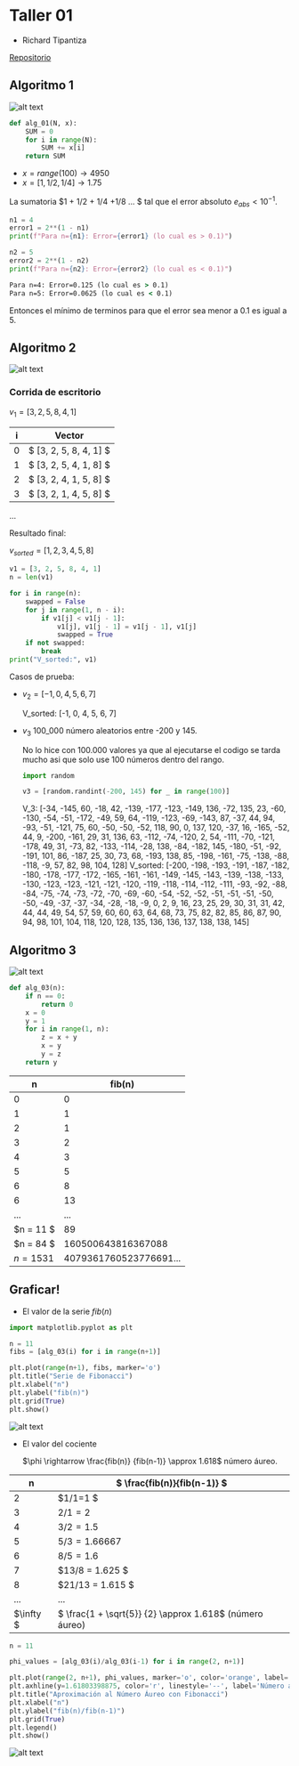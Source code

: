 # Taller 01

- Richard Tipantiza 

[Repositorio](https://github.com/keyaru18/Taller1_MetodosNumericos.git)

## Algoritmo 1

![alt text](images/alg01.png)

``` python
def alg_01(N, x):
    SUM = 0
    for i in range(N):
        SUM += x[i]
    return SUM
```
* $x = range(100) \rightarrow 4950$
* $x = [1, 1/2, 1/4] \rightarrow 1.75$

La sumatoria $1 + 1/2 + 1/4 +1/8 ... $ tal que el error absoluto $e_{abs} < 10^{-1}$.

``` python
n1 = 4
error1 = 2**(1 - n1)
print(f"Para n={n1}: Error={error1} (lo cual es > 0.1)")

n2 = 5
error2 = 2**(1 - n2)
print(f"Para n={n2}: Error={error2} (lo cual es < 0.1)")
```

``` cmd
Para n=4: Error=0.125 (lo cual es > 0.1)
Para n=5: Error=0.0625 (lo cual es < 0.1)
```

Entonces el mínimo de terminos para que el error sea menor a 0.1 es igual a 5.

## Algoritmo 2

![alt text](images/alg02.png)

### Corrida de escritorio
$v_1=[3, 2, 5, 8, 4, 1]$

| i | Vector |
| -- | -- |
| 0 | $ [3, 2, 5, 8, 4, 1] $ |
| 1 | $ [3, 2, 5, 4, 1, 8] $|
| 2 | $ [3, 2, 4, 1, 5, 8] $|
| 3 | $ [3, 2, 1, 4, 5, 8] $|
...

Resultado final:

$v_{sorted} = [1,2,3,4,5,8]$

```python
v1 = [3, 2, 5, 8, 4, 1] 
n = len(v1)

for i in range(n):
    swapped = False
    for j in range(1, n - i):
        if v1[j] < v1[j - 1]:
            v1[j], v1[j - 1] = v1[j - 1], v1[j]
            swapped = True
    if not swapped:
        break
print("V_sorted:", v1)
```

Casos de prueba:
* $v_2=[-1, 0, 4, 5, 6, 7]$

    V_sorted: [-1, 0, 4, 5, 6, 7]

* $v_3$ 100_000 número aleatorios entre -200 y 145.

    No lo hice con 100.000 valores ya que al ejecutarse el codigo se tarda mucho asi que solo use 100 números dentro del rango.

    ```python
    import random

    v3 = [random.randint(-200, 145) for _ in range(100)]
    ```

    V_3: [-34, -145, 60, -18, 42, -139, -177, -123, -149, 136, -72, 135, 23, -60, -130, -54, -51, -172, -49, 59, 64, -119, -123, -69, -143, 87, -37, 44, 94, -93, -51, -121, 75, 60, -50, -50, -52, 118, 90, 0, 137, 120, -37, 16, -165, -52, 44, 9, -200, -161, 29, 31, 136, 63, -112, -74, -120, 2, 54, -111, -70, -121, -178, 49, 31, -73, 82, -133, -114, -28, 138, -84, -182, 145, -180, -51, -92, -191, 101, 86, -187, 25, 30, 73, 68, -193, 138, 85, -198, -161, -75, -138, -88, -118, -9, 57, 82, 98, 104, 128]
    V_sorted: [-200, -198, -193, -191, -187, -182, -180, -178, -177, -172, -165, -161, -161, -149, -145, -143, -139, -138, -133, -130, -123, -123, -121, -121, -120, -119, -118, -114, -112, -111, -93, -92, -88, -84, -75, -74, -73, -72, -70, -69, -60, -54, -52, -52, -51, -51, -51, -50, -50, -49, -37, -37, -34, -28, -18, -9, 0, 2, 9, 16, 23, 25, 29, 30, 31, 31, 42, 44, 44, 49, 54, 57, 59, 60, 60, 63, 64, 68, 73, 75, 82, 82, 85, 86, 87, 90, 94, 98, 101, 104, 118, 120, 128, 135, 136, 136, 137, 138, 138, 145]

## Algoritmo 3

![alt text](images/alg03.png)

```python
def alg_03(n):
    if n == 0:
        return 0
    x = 0
    y = 1
    for i in range(1, n):
        z = x + y
        x = y
        y = z
    return y
```

| n | fib(n) |
| -- | -- |
| 0 | 0 |
| 1 | 1 |
| 2 | 1 |
| 3 | 2 |
| 4 | 3 |
| 5 | 5 |
| 6 | 8 |
| 6 | 13 |
| ... | ... |
|$n = 11 $ | 89 |
|$n = 84 $ | 160500643816367088 |
|$n = 1531$ | 4079361760523776691... |

## Graficar!
* El valor de la serie $fib(n)$

```python
import matplotlib.pyplot as plt

n = 11
fibs = [alg_03(i) for i in range(n+1)]

plt.plot(range(n+1), fibs, marker='o')
plt.title("Serie de Fibonacci")
plt.xlabel("n")
plt.ylabel("fib(n)")
plt.grid(True)
plt.show()
```
![alt text](images/output.png)

* El valor del cociente 

    $\phi \rightarrow \frac{fib(n)} {fib(n-1)} \approx 1.618$ número áureo.


| n | $ \frac{fib(n)}{fib(n-1)} $ |
| -- | -- |
| 2 | $1/1=1 $ |
| 3 | $2/1 = 2$ |
| 4 | $3/2 = 1.5$ |
| 5 | $5/3= 1.66667$ |
| 6 | $8/5= 1.6$ |
| 7 | $13/8 = 1.625 $ |
| 8 | $21/13 = 1.615 $ |
| ... | ... |
|$\infty $ | $ \frac{1 + \sqrt{5}} {2} \approx 1.618$ (número áureo) |

```python
n = 11

phi_values = [alg_03(i)/alg_03(i-1) for i in range(2, n+1)]

plt.plot(range(2, n+1), phi_values, marker='o', color='orange', label='fib(n)/fib(n-1)')
plt.axhline(y=1.61803398875, color='r', linestyle='--', label='Número áureo ≈ 1.618')
plt.title("Aproximación al Número Áureo con Fibonacci")
plt.xlabel("n")
plt.ylabel("fib(n)/fib(n-1)")
plt.grid(True)
plt.legend()
plt.show()
```
![alt text](images/output1.png)

